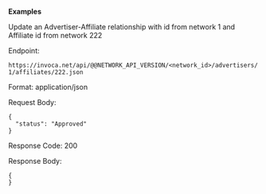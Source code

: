 **Examples**

Update an Advertiser-Affiliate relationship with id from network 1 and
Affiliate id from network 222

Endpoint:

`https://invoca.net/api/@@NETWORK_API_VERSION/<network_id>/advertisers/1/affiliates/222.json`

Format: application/json

Request Body:

    {
      "status": "Approved"
    }

Response Code: 200

Response Body:

    {
    }
